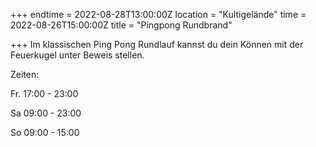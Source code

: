 +++
endtime = 2022-08-28T13:00:00Z
location = "Kultigelände"
time = 2022-08-26T15:00:00Z
title = "Pingpong Rundbrand"

+++
Im klassischen Ping Pong Rundlauf kannst du dein Können mit der Feuerkugel unter Beweis stellen.

Zeiten:

Fr. 17:00 - 23:00

Sa 09:00 - 23:00

So 09:00 - 15:00